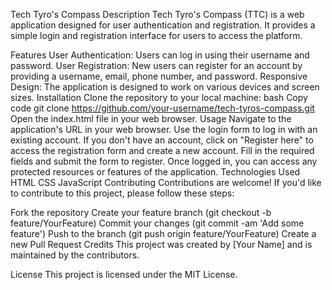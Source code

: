 Tech Tyro's Compass
Description
Tech Tyro's Compass (TTC) is a web application designed for user authentication and registration. It provides a simple login and registration interface for users to access the platform.

Features
User Authentication: Users can log in using their username and password.
User Registration: New users can register for an account by providing a username, email, phone number, and password.
Responsive Design: The application is designed to work on various devices and screen sizes.
Installation
Clone the repository to your local machine:
bash
Copy code
git clone https://github.com/your-username/tech-tyros-compass.git
Open the index.html file in your web browser.
Usage
Navigate to the application's URL in your web browser.
Use the login form to log in with an existing account.
If you don't have an account, click on "Register here" to access the registration form and create a new account.
Fill in the required fields and submit the form to register.
Once logged in, you can access any protected resources or features of the application.
Technologies Used
HTML
CSS
JavaScript
Contributing
Contributions are welcome! If you'd like to contribute to this project, please follow these steps:

Fork the repository
Create your feature branch (git checkout -b feature/YourFeature)
Commit your changes (git commit -am 'Add some feature')
Push to the branch (git push origin feature/YourFeature)
Create a new Pull Request
Credits
This project was created by [Your Name] and is maintained by the contributors.

License
This project is licensed under the MIT License.
